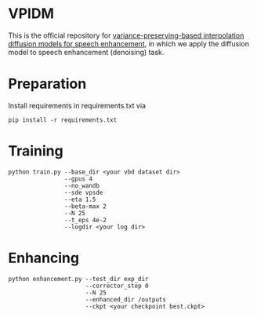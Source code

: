 # VPIDM
This is the official repository for  [variance-preserving-based interpolation diffusion models for speech enhancement](https://arxiv.org/abs/2306.08527), in which we apply the diffusion model to speech enhancement (denoising) task.

# Preparation
Install requirements in requirements.txt via
```
pip install -r requirements.txt
````

# Training 
```
python train.py --base_dir <your vbd dataset dir>
                --gpus 4
                --no_wandb
                --sde vpsde
                --eta 1.5
                --beta-max 2
                --N 25
                --t_eps 4e-2
                --logdir <your log dir>
```

# Enhancing
```
python enhancement.py --test_dir exp_dir
                      --corrector_step 0
                      --N 25
                      --enhanced_dir /outputs
                      --ckpt <your checkpoint best.ckpt>
```
